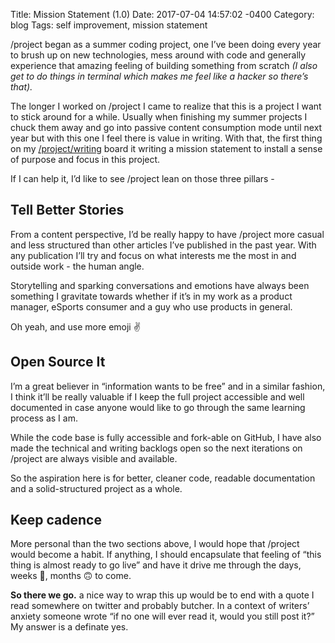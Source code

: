 Title:  Mission Statement (1.0)
Date:   2017-07-04 14:57:02 -0400
Category: blog
Tags: self improvement, mission statement

/project began as a summer coding project, one I’ve been doing every year to brush up on new technologies, mess around with code and generally experience that amazing feeling of building something from scratch *(I also get to do things in terminal which makes me feel like a hacker so there’s that).*

The longer I worked on /project I came to realize that this is a project I want to stick around for a while. Usually when finishing my summer projects I chuck them away and go into passive content consumption mode until next year but with this one I feel there is value in writing. With that, the first thing on my [/project/writing](https://github.com/omerkaplan/project/projects/2) board it writing a mission statement to install a sense of purpose and focus in this project.

If I can help it, I’d like to see /project lean on those three pillars -

## Tell Better Stories
From a content perspective, I’d be really happy to have /project more casual and less structured than other articles I’ve published in the past year. With any publication I’ll try and focus on what interests me the most in and outside work - the human angle.

Storytelling and sparking conversations and emotions have always been something I gravitate towards whether if it’s in my work as a product manager, eSports consumer and a guy who use products in general.

Oh yeah, and use more emoji ✌️

## Open Source It
I’m a great believer in “information wants to be free” and in a similar fashion, I think it’ll be really valuable if I keep the full project accessible and well documented in case anyone would like to go through the same learning process as I am.

While the code base is fully accessible and fork-able on GitHub, I have also made the technical and writing backlogs open so the next iterations on /project are always visible and available.

So the aspiration here is for better, cleaner code, readable documentation and a solid-structured project as a whole.

## Keep cadence
More personal than the two sections above, I would hope that /project would become a habit. If anything, I should encapsulate that feeling of “this thing is almost ready to go live” and have it drive me through the days, weeks 🤔, months 🙃 to come.

**So there we go.**  a nice way to wrap this up would be to end with a quote I read somewhere on twitter and probably butcher. In a context of writers’ anxiety someone wrote “if no one will ever read it, would you still post it?” My answer is a definate yes.
